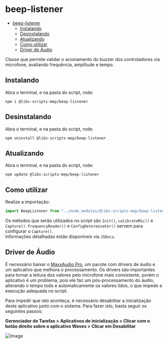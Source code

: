 # beep-listener
- [beep-listener](#beep-listener)
  - [Instalando](#instalando)
  - [Desinstalando](#desinstalando)
  - [Atualizando](#atualizando)
  - [Como utilizar](#como-utilizar)
  - [Driver de Áudio](#driver-de-áudio)

Classe que permite validar o acionamento do buzzer dos controladores via microfone, avaliando frequência, amplitude e tempo.

## Instalando

Abra o terminal, e na pasta do script, rode:

```
npm i @libs-scripts-mep/beep-listener
```

## Desinstalando

Abra o terminal, e na pasta do script, rode:

```
npm uninstall @libs-scripts-mep/beep-listener
```

## Atualizando

Abra o terminal, e na pasta do script, rode:

```
npm update @libs-scripts-mep/beep-listener
```

## Como utilizar

Realize a importação:

```js
import BeepListener from "../node_modules/@libs-scripts-mep/beep-listener/beep-listener.js"
```

Os métodos que serão utilizados no script são `Init()`, `calibrateMic()` e `Capture()`. `FrequencyReader()` e `ConfigDeterminator()` servem para configurar o `Capture()`.
<br>
Informações detalhadas estão disponíveis via `JSDocs`.

## Driver de Áudio

É necessário baixar o [MaxxAudio Pro](https://www.dell.com/support/home/pt-br/drivers/driversdetails?driverid=mt7ff), um pacote com drivers de áudio e um aplicativo que melhora o processamento. Os drivers são importantes para tornar a leitura dos valores pelo microfone mais consistente, porém o aplicativo é um problema, pois ele faz um pós-processamento do áudio, alterando o tempo todo e automaticamente os valores lidos, o que impede a execução adequada no script.

Para impedir que isto aconteça, é necessário desabilitar a inicialização deste aplicativo junto com o sistema. Para fazer isto, basta seguir os seguintes passos:

**Gerenciador de Tarefas > Aplicativos de inicialização > Clicar com o botão direito sobre o aplicativo Waves > Clicar em Desabilitar**

![Image](https://i.imgur.com/3UNcznY.png)